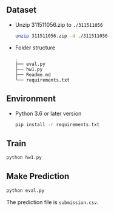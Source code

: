 ## Dataset
- Unzip 311511056.zip to `./311511056`
    ```sh
    unzip 311511056.zip -d ./311511056
    ```
- Folder structure
    ```
    .
    ├── eval.py
    ├── hw1.py
    ├── Readme.md
    └── requirements.txt
    ```

## Environment
- Python 3.6 or later version
    ```sh
    pip install -r requirements.txt
    ```

## Train
```sh
python hw1.py
```

## Make Prediction
```sh
python eval.py
```
The prediction file is `submission.csv`.